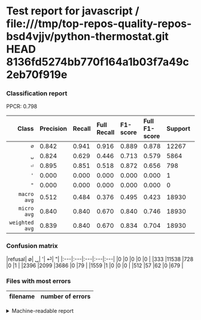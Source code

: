 # Test report for javascript / file:///tmp/top-repos-quality-repos-bsd4vjjv/python-thermostat.git HEAD 8136fd5274bb770f164a1b03f7a49c2eb70f919e

### Classification report

PPCR: 0.798

| Class | Precision | Recall | Full Recall | F1-score | Full F1-score | Support | Full Support | PPCR |
|------:|:----------|:-------|:------------|:---------|:---------|:--------|:-------------|:-----|
| `∅` | 0.842| 0.941| 0.916| 0.889| 0.878| 12267| 12600| 0.974 |
| `␣` | 0.824| 0.629| 0.446| 0.713| 0.579| 5864| 8260| 0.710 |
| `⏎` | 0.895| 0.851| 0.518| 0.872| 0.656| 798| 1310| 0.609 |
| `'` | 0.000| 0.000| 0.000| 0.000| 0.000| 1| 1560| 0.001 |
| `"` | 0.000| 0.000| 0.000| 0.000| 0.000| 0| 0| 0.000 |
| `macro avg` | 0.512| 0.484| 0.376| 0.495| 0.423| 18930| 23730| 0.798 |
| `micro avg` | 0.840| 0.840| 0.670| 0.840| 0.746| 18930| 23730| 0.798 |
| `weighted avg` | 0.839| 0.840| 0.670| 0.834| 0.704| 18930| 23730| 0.798 |

### Confusion matrix

|refusal|  ∅| ␣| '| ⏎| "| 
|:---|:---|:---|:---|:---|
|0 |0 |0 |0 |0 |
|333 |11538 |728 |0 |1 |
|2396 |2099 |3686 |0 |79 |
|1559 |1 |0 |0 |0 |
|512 |57 |62 |0 |679 |

### Files with most errors

| filename | number of errors|
|:----:|:-----|

<details>
    <summary>Machine-readable report</summary>
```json
{
  "cl_report": {"\"": {"f1-score": 0.0, "precision": 0.0, "recall": 0.0, "support": 0}, "\u0027": {"f1-score": 0.0, "precision": 0.0, "recall": 0.0, "support": 1}, "macro avg": {"f1-score": 0.49479740440120584, "precision": 0.5121197090069526, "recall": 0.4840061266601978, "support": 18930}, "micro avg": {"f1-score": 0.840095087163233, "precision": 0.840095087163233, "recall": 0.840095087163233, "support": 18930}, "weighted avg": {"f1-score": 0.8336065250863729, "precision": 0.838765218152439, "recall": 0.840095087163233, "support": 18930}, "\u2205": {"f1-score": 0.8888375317772129, "precision": 0.8424972617743702, "recall": 0.9405722670579604, "support": 12267}, "\u23ce": {"f1-score": 0.8721901091843288, "precision": 0.8945981554677207, "recall": 0.8508771929824561, "support": 798}, "\u2423": {"f1-score": 0.7129593810444873, "precision": 0.823503127792672, "recall": 0.628581173260573, "support": 5864}},
  "cl_report_full": {"\"": {"f1-score": 0.0, "precision": 0.0, "recall": 0.0, "support": 0}, "\u0027": {"f1-score": 0.0, "precision": 0.0, "recall": 0.0, "support": 1560}, "macro avg": {"f1-score": 0.4225537349828966, "precision": 0.5121197090069526, "recall": 0.3760563739533852, "support": 23730}, "micro avg": {"f1-score": 0.7455696202531645, "precision": 0.840095087163233, "recall": 0.6701643489254109, "support": 23730}, "weighted avg": {"f1-score": 0.7036873048689536, "precision": 0.7833765241292563, "recall": 0.6701643489254109, "support": 23730}, "\u2205": {"f1-score": 0.8775812892184826, "precision": 0.8424972617743702, "recall": 0.9157142857142857, "support": 12600}, "\u23ce": {"f1-score": 0.6563557274045433, "precision": 0.8945981554677207, "recall": 0.518320610687023, "support": 1310}, "\u2423": {"f1-score": 0.5788316582914572, "precision": 0.823503127792672, "recall": 0.4462469733656174, "support": 8260}},
  "ppcr": 0.797724399494311
}
```
</details>

